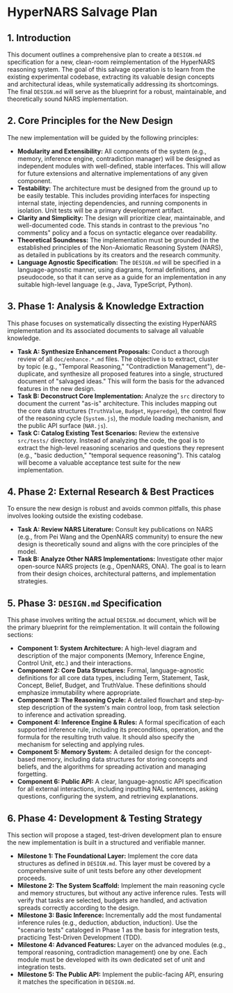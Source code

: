 # HyperNARS Salvage Plan

## 1. Introduction

This document outlines a comprehensive plan to create a `DESIGN.md` specification for a new, clean-room reimplementation of the HyperNARS reasoning system. The goal of this salvage operation is to learn from the existing experimental codebase, extracting its valuable design concepts and architectural ideas, while systematically addressing its shortcomings. The final `DESIGN.md` will serve as the blueprint for a robust, maintainable, and theoretically sound NARS implementation.

## 2. Core Principles for the New Design

The new implementation will be guided by the following principles:

*   **Modularity and Extensibility:** All components of the system (e.g., memory, inference engine, contradiction manager) will be designed as independent modules with well-defined, stable interfaces. This will allow for future extensions and alternative implementations of any given component.
*   **Testability:** The architecture must be designed from the ground up to be easily testable. This includes providing interfaces for inspecting internal state, injecting dependencies, and running components in isolation. Unit tests will be a primary development artifact.
*   **Clarity and Simplicity:** The design will prioritize clear, maintainable, and well-documented code. This stands in contrast to the previous "no comments" policy and a focus on syntactic elegance over readability.
*   **Theoretical Soundness:** The implementation must be grounded in the established principles of the Non-Axiomatic Reasoning System (NARS), as detailed in publications by its creators and the research community.
*   **Language Agnostic Specification:** The `DESIGN.md` will be specified in a language-agnostic manner, using diagrams, formal definitions, and pseudocode, so that it can serve as a guide for an implementation in any suitable high-level language (e.g., Java, TypeScript, Python).

## 3. Phase 1: Analysis & Knowledge Extraction

This phase focuses on systematically dissecting the existing HyperNARS implementation and its associated documents to salvage all valuable knowledge.

*   **Task A: Synthesize Enhancement Proposals:** Conduct a thorough review of all `doc/enhance.*.md` files. The objective is to extract, cluster by topic (e.g., "Temporal Reasoning," "Contradiction Management"), de-duplicate, and synthesize all proposed features into a single, structured document of "salvaged ideas." This will form the basis for the advanced features in the new design.
*   **Task B: Deconstruct Core Implementation:** Analyze the `src` directory to document the current "as-is" architecture. This includes mapping out the core data structures (`TruthValue`, `Budget`, `Hyperedge`), the control flow of the reasoning cycle (`System.js`), the module loading mechanism, and the public API surface (`NAR.js`).
*   **Task C: Catalog Existing Test Scenarios:** Review the extensive `src/tests/` directory. Instead of analyzing the code, the goal is to extract the high-level reasoning scenarios and questions they represent (e.g., "basic deduction," "temporal sequence reasoning"). This catalog will become a valuable acceptance test suite for the new implementation.

## 4. Phase 2: External Research & Best Practices

To ensure the new design is robust and avoids common pitfalls, this phase involves looking outside the existing codebase.

*   **Task A: Review NARS Literature:** Consult key publications on NARS (e.g., from Pei Wang and the OpenNARS community) to ensure the new design is theoretically sound and aligns with the core principles of the model.
*   **Task B: Analyze Other NARS Implementations:** Investigate other major open-source NARS projects (e.g., OpenNARS, ONA). The goal is to learn from their design choices, architectural patterns, and implementation strategies.

## 5. Phase 3: `DESIGN.md` Specification

This phase involves writing the actual `DESIGN.md` document, which will be the primary blueprint for the reimplementation. It will contain the following sections:

*   **Component 1: System Architecture:** A high-level diagram and description of the major components (Memory, Inference Engine, Control Unit, etc.) and their interactions.
*   **Component 2: Core Data Structures:** Formal, language-agnostic definitions for all core data types, including Term, Statement, Task, Concept, Belief, Budget, and TruthValue. These definitions should emphasize immutability where appropriate.
*   **Component 3: The Reasoning Cycle:** A detailed flowchart and step-by-step description of the system's main control loop, from task selection to inference and activation spreading.
*   **Component 4: Inference Engine & Rules:** A formal specification of each supported inference rule, including its preconditions, operation, and the formula for the resulting truth value. It should also specify the mechanism for selecting and applying rules.
*   **Component 5: Memory System:** A detailed design for the concept-based memory, including data structures for storing concepts and beliefs, and the algorithms for spreading activation and managing forgetting.
*   **Component 6: Public API:** A clear, language-agnostic API specification for all external interactions, including inputting NAL sentences, asking questions, configuring the system, and retrieving explanations.

## 6. Phase 4: Development & Testing Strategy

This section will propose a staged, test-driven development plan to ensure the new implementation is built in a structured and verifiable manner.

*   **Milestone 1: The Foundational Layer:** Implement the core data structures as defined in `DESIGN.md`. This layer must be covered by a comprehensive suite of unit tests before any other development proceeds.
*   **Milestone 2: The System Scaffold:** Implement the main reasoning cycle and memory structures, but without any active inference rules. Tests will verify that tasks are selected, budgets are handled, and activation spreads correctly according to the design.
*   **Milestone 3: Basic Inference:** Incrementally add the most fundamental inference rules (e.g., deduction, abduction, induction). Use the "scenario tests" cataloged in Phase 1 as the basis for integration tests, practicing Test-Driven Development (TDD).
*   **Milestone 4: Advanced Features:** Layer on the advanced modules (e.g., temporal reasoning, contradiction management) one by one. Each module must be developed with its own dedicated set of unit and integration tests.
*   **Milestone 5: The Public API:** Implement the public-facing API, ensuring it matches the specification in `DESIGN.md`.
